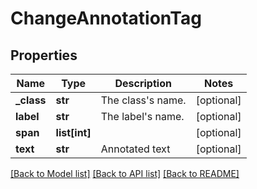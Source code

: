 # ChangeAnnotationTag

## Properties
Name | Type | Description | Notes
------------ | ------------- | ------------- | -------------
**_class** | **str** | The class&#39;s name. | [optional] 
**label** | **str** | The label&#39;s name. | [optional] 
**span** | **list[int]** |  | [optional] 
**text** | **str** | Annotated text | [optional] 

[[Back to Model list]](../README.md#documentation-for-models) [[Back to API list]](../README.md#documentation-for-api-endpoints) [[Back to README]](../README.md)


